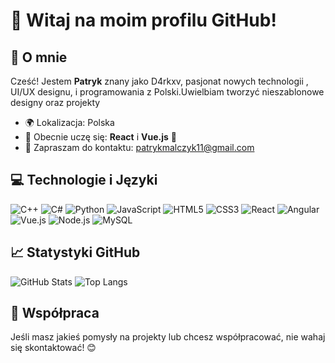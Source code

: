 # 👋 Witaj na moim profilu GitHub!

## 🌟 O mnie

Cześć! Jestem **Patryk** znany jako D4rkxv, pasjonat nowych technologii , UI/UX designu, i programowania z Polski.Uwielbiam tworzyć nieszablonowe designy oraz projekty

- 🌍 Lokalizacja: Polska
- 🌱 Obecnie uczę się: **React** i **Vue.js** 🚀
- 💬 Zapraszam do kontaktu: patrykmalczyk11@gmail.com

## 💻 Technologie i Języki


![C++](https://img.shields.io/badge/C++-00599C?style=for-the-badge&logo=cplusplus&logoColor=white)
![C#](https://img.shields.io/badge/C%23-239120?style=for-the-badge&logo=csharp&logoColor=white)
![Python](https://img.shields.io/badge/Python-3776AB?style=for-the-badge&logo=python&logoColor=white)
![JavaScript](https://img.shields.io/badge/JavaScript-F7DF1E?style=for-the-badge&logo=javascript&logoColor=black)
![HTML5](https://img.shields.io/badge/HTML5-E34F26?style=for-the-badge&logo=html5&logoColor=white)
![CSS3](https://img.shields.io/badge/CSS3-1572B6?style=for-the-badge&logo=css3&logoColor=white)
![React](https://img.shields.io/badge/React-61DAFB?style=for-the-badge&logo=react&logoColor=black)
![Angular](https://img.shields.io/badge/Angular-E23237?style=for-the-badge&logo=angular&logoColor=white)
![Vue.js](https://img.shields.io/badge/Vue.js-4FC08D?style=for-the-badge&logo=vue.js&logoColor=white)
![Node.js](https://img.shields.io/badge/Node.js-339933?style=for-the-badge&logo=node.js&logoColor=white)
![MySQL](https://img.shields.io/badge/MySQL-4479A1?style=for-the-badge&logo=mysql&logoColor=white)

## 📈 Statystyki GitHub

![GitHub Stats](https://github-readme-stats.vercel.app/api?username=D4rkxv&show_icons=true&theme=radical)
![Top Langs](https://github-readme-stats.vercel.app/api/top-langs/?username=D4rkxv&layout=compact&theme=radical)

## 🤝 Współpraca

Jeśli masz jakieś pomysły na projekty lub chcesz współpracować, nie wahaj się skontaktować! 😊

